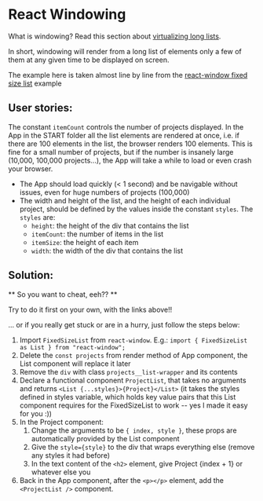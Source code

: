 # React Windowing

What is windowing? Read this section about [virtualizing long lists](https://reactjs.org/docs/optimizing-performance.html#virtualize-long-lists).

In short, windowing will render from a long list of elements only a few of them at any given time to be displayed on screen.

The example here is taken almost line by line from the [react-window fixed size list](https://react-window.now.sh/#/examples/list/fixed-size) example

## User stories:

The constant `itemCount` controls the number of projects displayed. In the App in the START folder all the list elements are rendered at once, i.e. if there are 100 elements in the list, the browser renders 100 elements. This is fine for a small number of projects, but if the number is insanely large (10,000, 100,000 projects...), the App will take a while to load or even crash your browser.

- The App should load quickly (< 1 second) and be navigable without issues, even for huge numbers of projects (100,000)
- The width and height of the list, and the height of each individual project, should be defined by the values inside the constant `styles`. The `styles` are:
  - `height`: the height of the div that contains the list
  - `itemCount`: the number of items in the list
  - `itemSize`: the height of each item
  - `width`: the width of the div that contains the list

## Solution:

** So you want to cheat, eeh?? **

Try to do it first on your own, with the links above!!

... or if you really get stuck or are in a hurry, just follow the steps below:

1. Import `FixedSizeList` from `react-window`. E.g.: `import { FixedSizeList as List } from "react-window";`
2. Delete the `const projects` from render method of App component, the List component will replace it later
3. Remove the `div` with class `projects__list-wrapper` and its contents
4. Declare a functional component `ProjectList`, that takes no arguments and returns `<List {...styles}>{Project}</List>` (it takes the styles defined in styles variable, which holds key value pairs that this List component requires for the FixedSizeList to work -- yes I made it easy for you :))
5. In the Project component:
   1. Change the arguments to be `{ index, style }`, these props are automatically provided by the List component
   2. Give the `style={style}` to the div that wraps everything else (remove any styles it had before)
   3. In the text content of the `<h2>` element, give Project {index + 1} or whatever else you
6. Back in the App component, after the `<p></p>` element, add the `<ProjectList />` component.